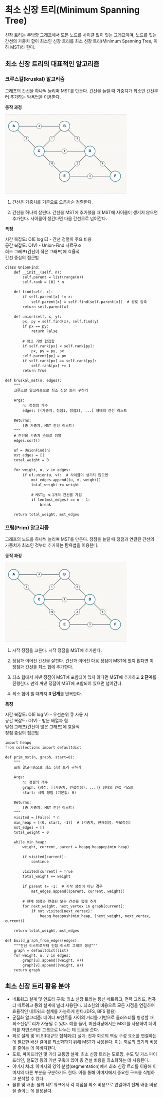 # 최소 신장 트리(Minimum Spanning Tree)
신장 트리는 무방향 그래프에서 모든 노드를 사이클 없이 잇는 그래프이며, 노드를 잇는 간선의 가중치 합이 최소인 신장 트리를 최소 신장 트리(Minimum Spanning Tree, 이하 MST)라 한다.

## 최소 신장 트리의 대표적인 알고리즘

### 크루스칼(kruskal) 알고리즘

그래프의 간선을 하나씩 늘리며 MST를 만든다. 간선을 늘릴 때 가중치가 최소인 간선부터 추가하는 탐욕법을 이용한다.

**동작 과정**

![크루스칼](images/kruskal.gif)

1) 간선은 가중치를 기준으로 오름차순 정렬한다.

2) 간선을 하나씩 살핀다. 간선을 MST에 추가했을 때 MST에 사이클이 생기지 않으면 추가한다. 사이클이 생긴다면 다음 간선으로 넘어간다.

**특징**

시간 복잡도: O(E log E) - 간선 정렬이 주요 비용  
공간 복잡도: O(V) - Union-Find 자료구조  
희소 그래프(간선이 적은 그래프)에 효율적  
간선 중심의 접근법  

```
class UnionFind:
    def __init__(self, n):
        self.parent = list(range(n))
        self.rank = [0] * n
    
    def find(self, x):
        if self.parent[x] != x:
            self.parent[x] = self.find(self.parent[x])  # 경로 압축
        return self.parent[x]
    
    def union(self, x, y):
        px, py = self.find(x), self.find(y)
        if px == py:
            return False
        
        # 랭크 기반 합집합
        if self.rank[px] < self.rank[py]:
            px, py = py, px
        self.parent[py] = px
        if self.rank[px] == self.rank[py]:
            self.rank[px] += 1
        return True

def kruskal_mst(n, edges):
    """
    크루스칼 알고리즘으로 최소 신장 트리 구하기
    
    Args:
        n: 정점의 개수
        edges: [(가중치, 정점1, 정점2), ...] 형태의 간선 리스트
    
    Returns:
        (총 가중치, MST 간선 리스트)
    """
    # 간선을 가중치 순으로 정렬
    edges.sort()
    
    uf = UnionFind(n)
    mst_edges = []
    total_weight = 0
    
    for weight, u, v in edges:
        if uf.union(u, v):  # 사이클이 생기지 않으면
            mst_edges.append((u, v, weight))
            total_weight += weight
            
            # MST는 n-1개의 간선을 가짐
            if len(mst_edges) == n - 1:
                break
    
    return total_weight, mst_edges
```

### 프림(Prim) 알고리즘

그래프의 노드를 하나씩 늘리며 MST를 만든다. 정점을 늘릴 때 정점과 연결된 간선의 가중치가 최소인 것부터 추가하는 탐욕법을 이용한다.

**동작 과정**

![프림](images/prim.gif)

1) 시작 정점을 고른다. 시작 정점을 MST에 추가한다.

2) 정점과 이어진 간선을 살핀다. 간선과 이어진 다음 정점이 MST에 있지 않다면 이 정점과 간선을 최소 힙에 추가한다.

3) 최소 힙에서 꺼낸 정점이 MST에 포함되어 있지 않다면 MST에 추가하고 **2 단계**를 진행한다. 만약 꺼낸 정점이 MST에 포함되어 있으면 넘어간다.

4) 최소 힙이 빌 때까지 **3 단계**를 반복한다.

**특징**

시간 복잡도: O(E log V) - 우선순위 큐 사용 시  
공간 복잡도: O(V) - 방문 배열과 힙  
밀집 그래프(간선이 많은 그래프)에 효율적  
정점 중심의 접근법  

```
import heapq
from collections import defaultdict

def prim_mst(n, graph, start=0):
    """
    프림 알고리즘으로 최소 신장 트리 구하기
    
    Args:
        n: 정점의 개수
        graph: {정점: [(가중치, 인접정점), ...]} 형태의 인접 리스트
        start: 시작 정점 (기본값: 0)
    
    Returns:
        (총 가중치, MST 간선 리스트)
    """
    visited = [False] * n
    min_heap = [(0, start, -1)]  # (가중치, 현재정점, 부모정점)
    mst_edges = []
    total_weight = 0
    
    while min_heap:
        weight, current, parent = heapq.heappop(min_heap)
        
        if visited[current]:
            continue
            
        visited[current] = True
        total_weight += weight
        
        if parent != -1:  # 시작 정점이 아닌 경우
            mst_edges.append((parent, current, weight))
        
        # 현재 정점과 연결된 모든 간선을 힙에 추가
        for next_weight, next_vertex in graph[current]:
            if not visited[next_vertex]:
                heapq.heappush(min_heap, (next_weight, next_vertex, current))
    
    return total_weight, mst_edges

def build_graph_from_edges(edges):
    """간선 리스트로부터 인접 리스트 그래프 생성"""
    graph = defaultdict(list)
    for weight, u, v in edges:
        graph[u].append((weight, v))
        graph[v].append((weight, u))
    return graph
```


## 최소 신장 트리 활용 분야

- 네트워크 설계 및 인프라 구축: 최소 신장 트리는 통신 네트워크, 전력 그리드, 컴퓨터 네트워크 등의 설계에 널리 사용된다. 최소한의 비용으로 모든 지점을 연결하여 효율적인 네트워크 설계를 가능하게 한다.(DFS, BFS 활용)
- 군집화 알고리즘: 데이터 포인트들 사이의 거리를 기반으로 클러스터를 형성할 때 최소신장트리가 사용될 수 있다. 예를 들어, 머신러닝에서는 MST를 사용하여 데이터를 자연스러운 그룹으로 나누는 데 도움을 준다.
- 회로 설계 및 VLSI(대규모 집적회로) 설계: 전자 회로의 핵심 구성 요소를 연결하는 데 필요한 배선 길이를 최소화하기 위해 MST가 사용된다. 이는 회로의 크기와 비용을 줄이는 데 이바지한다.
- 도로, 파이프라인 및 기타 교통망 설계: 최소 신장 트리는 도로망, 수도 및 가스 파이프라인, 철도망 등의 기반 구축에 있어 총 건설 비용을 최소화하는 데 사용된다.
- 이미지 처리: 이미지의 영역 분할(segmentation)에서 최소 신장 트리를 이용해 이미지의 다른 부분을 구분하기도 한다. 이를 통해 이미지에서 중요한 구조를 식별하고 분석할 수 있다.
- 물류 및 배송: 물류 네트워크에서 각 지점을 최소 비용으로 연결하여 전체 배송 비용을 줄이는 데 활용된다.